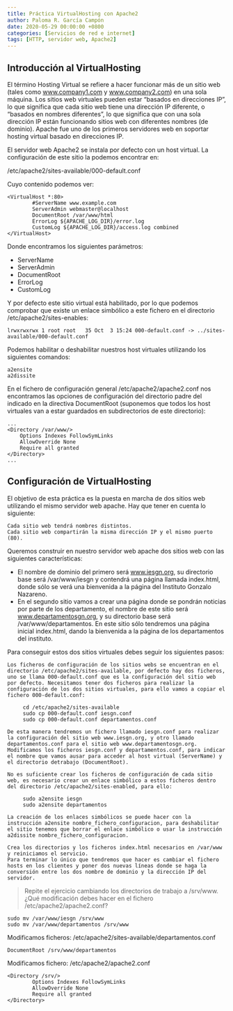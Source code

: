```yaml
---
title: Práctica VirtualHosting con Apache2
author: Paloma R. García Campón
date: 2020-05-29 00:00:00 +0800
categories: [Servicios de red e internet]
tags: [HTTP, servidor web, Apache2]
---
```


## Introducción al VirtualHosting

El término Hosting Virtual se refiere a hacer funcionar más de un sitio web (tales como www.company1.com y www.company2.com) en una sola máquina. Los sitios web virtuales pueden estar “basados en direcciones IP”, lo que significa que cada sitio web tiene una dirección IP diferente, o “basados en nombres diferentes”, lo que significa que con una sola dirección IP están funcionando sitios web con diferentes nombres (de dominio). Apache fue uno de los primeros servidores web en soportar hosting virtual basado en direcciones IP.

El servidor web Apache2 se instala por defecto con un host virtual. La configuración de este sitio la podemos encontrar en:

/etc/apache2/sites-available/000-default.conf

Cuyo contenido podemos ver:

~~~
<VirtualHost *:80>
        #ServerName www.example.com	
        ServerAdmin webmaster@localhost
        DocumentRoot /var/www/html	
        ErrorLog ${APACHE_LOG_DIR}/error.log
        CustomLog ${APACHE_LOG_DIR}/access.log combined	
</VirtualHost>
~~~

Donde encontramos los siguientes parámetros:

- ServerName
- ServerAdmin
- DocumentRoot
- ErrorLog
- CustomLog

Y por defecto este sitio virtual está habilitado, por lo que podemos comprobar que existe un enlace simbólico a este fichero en el directorio /etc/apache2/sites-enables:

~~~
lrwxrwxrwx 1 root root   35 Oct  3 15:24 000-default.conf -> ../sites-available/000-default.conf
~~~

Podemos habilitar o deshabilitar nuestros host virtuales utilizando los siguientes comandos:

~~~
a2ensite
a2dissite
~~~

En el fichero de configuración general /etc/apache2/apache2.conf nos encontramos las opciones de configuración del directorio padre del indicado en la directiva DocumentRoot (suponemos que todos los host virtuales van a estar guardados en subdirectorios de este directorio):

~~~
...
<Directory /var/www/>
	Options Indexes FollowSymLinks
	AllowOverride None
	Require all granted
</Directory>
...
~~~


## Configuración de VirtualHosting

El objetivo de esta práctica es la puesta en marcha de dos sitios web utilizando el mismo servidor web apache. Hay que tener en cuenta lo siguiente:

    Cada sitio web tendrá nombres distintos.
    Cada sitio web compartirán la misma dirección IP y el mismo puerto (80).

Queremos construir en nuestro servidor web apache dos sitios web con las siguientes características:

- El nombre de dominio del primero será www.iesgn.org, su directorio base será /var/www/iesgn y contendrá una página llamada index.html, donde sólo se verá una bienvenida a la página del Instituto Gonzalo Nazareno.
- En el segundo sitio vamos a crear una página donde se pondrán noticias por parte de los departamento, el nombre de este sitio será www.departamentosgn.org, y su directorio base será /var/www/departamentos. En este sitio sólo tendremos una página inicial index.html, dando la bienvenida a la página de los departamentos del instituto.

Para conseguir estos dos sitios virtuales debes seguir los siguientes pasos:

    Los ficheros de configuración de los sitios webs se encuentran en el directorio /etc/apache2/sites-available, por defecto hay dos ficheros, uno se llama 000-default.conf que es la configuración del sitio web por defecto. Necesitamos tener dos ficheros para realizar la configuración de los dos sitios virtuales, para ello vamos a copiar el fichero 000-default.conf:

~~~
     cd /etc/apache2/sites-available
     sudo cp 000-default.conf iesgn.conf
     sudo cp 000-default.conf departamentos.conf
~~~

    De esta manera tendremos un fichero llamado iesgn.conf para realizar la configuración del sitio web www.iesgn.org, y otro llamado departamentos.conf para el sitio web www.departamentosgn.org.
    Modificamos los ficheros iesgn.conf y departamentos.conf, para indicar el nombre que vamos ausar para acceder al host virtual (ServerName) y el directorio detrabajo (DocumentRoot).

    No es suficiente crear los ficheros de configuración de cada sitio web, es necesario crear un enlace simbólico a estos ficheros dentro del directorio /etc/apache2/sites-enabled, para ello:

~~~
     sudo a2ensite iesgn
     sudo a2ensite departamentos
~~~

    La creación de los enlaces simbólicos se puede hacer con la instrucción a2ensite nombre_fichero_configuracion, para deshabilitar el sitio tenemos que borrar el enlace simbólico o usar la instrucción a2dissite nombre_fichero_configuracion.

    Crea los directorios y los ficheros index.html necesarios en /var/www y reiniciamos el servicio.
    Para terminar lo único que tendremos que hacer es cambiar el fichero hosts en los clientes y poner dos nuevas líneas donde se haga la conversión entre los dos nombre de dominio y la dirección IP del servidor.

> Repite el ejercicio cambiando los directorios de trabajo a /srv/www. ¿Qué modificación debes hacer en el fichero /etc/apache2/apache2.conf?

~~~
sudo mv /var/www/iesgn /srv/www
sudo mv /var/www/departamentos /srv/www
~~~

Modificamos ficheros: /etc/apache2/sites-available/departamentos.conf 

~~~
DocumentRoot /srv/www/departamentos
~~~

Modificamos fichero: /etc/apache2/apache2.conf

~~~
<Directory /srv/>
        Options Indexes FollowSymLinks
        AllowOverride None
        Require all granted
</Directory>
~~~

